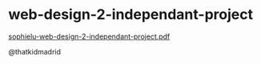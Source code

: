# web-design-2-independant-project

[sophielu-web-design-2-independant-project.pdf](https://github.com/Sophie724/web-design-2-independant-project/files/7533078/sophielu-web-design-2-independant-project.pdf)

@thatkidmadrid 
